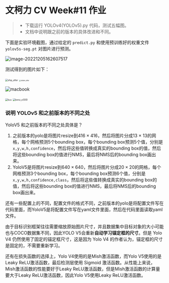 # 文柯力 CV Week#11 作业

> - 下载运行 YOLOv4(YOLOv5).py 代码，测试五幅图。
> - 文档中说明跟之前的版本的具体改进和不同。

下面是实验环境截图，通过给定的 `predict.py` 和使用预训练好的权重文件 `yolov5s-seg.pt` 对图片进行预测。

![image-20221205162607517](/Users/wenkeli/Desktop/PKU_ECE/课程内容/CV/ECE_CV/Week11/assets/experiment.png)

测试得到的图片如下：

<img src="/Users/wenkeli/Desktop/PKU_ECE/课程内容/CV/ECE_CV/Week11/assets/ship_after.png" alt="ship_after" style="zoom:50%;" />

<img src="/Users/wenkeli/Desktop/PKU_ECE/课程内容/CV/ECE_CV/Week11/assets/zidane_after.jpeg" alt="zidane_after" style="zoom: 33%;" />

![macbook](/Users/wenkeli/Desktop/PKU_ECE/课程内容/CV/ECE_CV/Week11/assets/macbook.jpeg)

<img src="/Users/wenkeli/Desktop/PKU_ECE/课程内容/CV/ECE_CV/Week11/assets/bus.jpg" alt="bus" style="zoom:50%;" />

<img src="/Users/wenkeli/Desktop/PKU_ECE/课程内容/CV/ECE_CV/Week11/assets/benz_e300l.jpeg" alt="benz_e300l" style="zoom:50%;" />

### 说明 YOLOv5 和之前版本的不同之处

YoloV5 和之前版本的不同之处具体是？

1. 之前版本的yolo是将图片resize到$416 \times 416$，然后将图片分成13 $\times$ 13的网格，每个网格预测5个bounding box，每个bounding box预测$5$个值，分别是`x,y,w,h,confidence`，然后将这些值转换成真实的bounding box的值，然后将这些bounding box的值进行NMS，最后将NMS后的bounding box画出来。
2. YoloV5是将图片resize到$640 \times  640$，然后将图片分成$20\times 20$的网格，每个网格预测3个bounding box，每个bounding box预测6个值，分别是`x,y,w,h,confidence,class`，然后将这些值转换成真实的bounding box的值，然后将这些bounding box的值进行NMS，最后将NMS后的bounding box画出来。

还有一些配置上的不同，配置文件的格式不同，之前版本的yolo是将配置文件写在代码里面，而YoloV5是将配置文件写在yaml文件里面，然后在代码里面读取yaml文件。

由于目标识别框架往往需要缩放原始图片尺寸，并且数据集中目标对象的大小可能也与COCO数据集不同，因此YOLO V5会重新**自动学习锚定框的尺寸**。但是 Yolo V4 仍然使用了固定的锚定框尺寸，这是因为 Yolo V4 的作者认为，锚定框的尺寸是固定的，不需要重新学习。

还有在损失函数的选择上，Yolo V4使用的是Mish激活函数，而Yolo V5使用的是Leaky ReLU激活函数，最后检测层使用 Sigmoid 激活函数。从性能上来说，Mish激活函数的性能要好于Leaky ReLU激活函数，但是Mish激活函数的计算量要大于Leaky ReLU激活函数，因此Yolo V5使用Leaky ReLU激活函数。